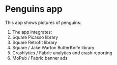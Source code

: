 # Penguins app

This app shows pictures of penguins.

1. The app integrates:
1. Square Picasso library
1. Square Retrofit library
1. Square / Jake Warton ButterKnife library
1. Crashlytics / Fabric analytics and crash reporting
1. MoPub / Fabric banner ads
